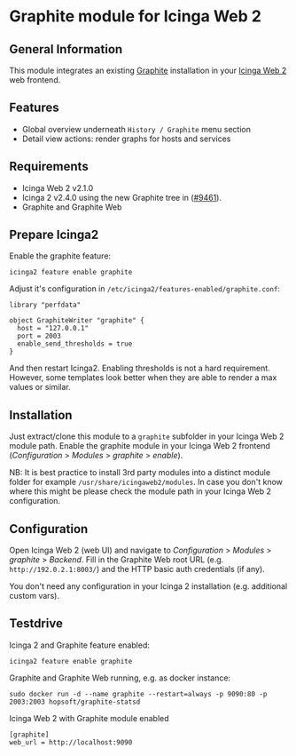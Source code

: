 # Graphite module for Icinga Web 2

## General Information

This module integrates an existing [Graphite](https://graphite.readthedocs.org/en/latest/)
installation in your
[Icinga Web 2](https://www.icinga.org/icinga/screenshots/icinga-web-2/) web
frontend.

## Features

* Global overview underneath `History / Graphite` menu section
* Detail view actions: render graphs for hosts and services

## Requirements

* Icinga Web 2 v2.1.0
* Icinga 2 v2.4.0 using the new Graphite tree in ([#9461](https://dev.icinga.org/issues/9461)).
* Graphite and Graphite Web

## Prepare Icinga2

Enable the graphite feature:

    icinga2 feature enable graphite

Adjust it's configuration in `/etc/icinga2/features-enabled/graphite.conf`:

```
library "perfdata"

object GraphiteWriter "graphite" {
  host = "127.0.0.1"
  port = 2003
  enable_send_thresholds = true
}
```

And then restart Icinga2. Enabling thresholds is not a hard requirement.
However, some templates look better when they are able to render a max
values or similar.

## Installation

Just extract/clone this module to a `graphite` subfolder in your Icinga
Web 2 module path. Enable the graphite module in your Icinga Web 2 frontend
(*Configuration* > *Modules* > *graphite* > *enable*).

NB: It is best practice to install 3rd party modules into a distinct module
folder for example `/usr/share/icingaweb2/modules`. In case you don't know where this
might be please check the module path in your Icinga Web 2 configuration.

## Configuration

Open Icinga Web 2 (web UI) and navigate to *Configuration* > *Modules* >
*graphite* > *Backend*. Fill in the Graphite Web root URL
(e.g. `http://192.0.2.1:8003/`) and the HTTP basic auth credentials (if any).

You don't need any configuration in your Icinga 2 installation (e.g.
additional custom vars).

## Testdrive

Icinga 2 and Graphite feature enabled:

    icinga2 feature enable graphite

Graphite and Graphite Web running, e.g. as docker instance:

    sudo docker run -d --name graphite --restart=always -p 9090:80 -p 2003:2003 hopsoft/graphite-statsd

Icinga Web 2 with Graphite module enabled

    [graphite]
    web_url = http://localhost:9090


